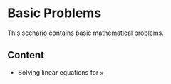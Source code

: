 # Basic Problems

This scenario contains basic mathematical problems.

## Content

* Solving linear equations for `x`